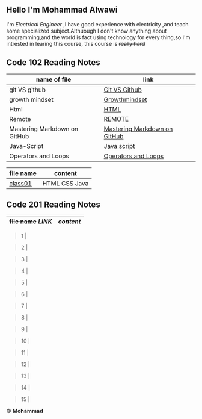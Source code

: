 ## Hello  I'm **Mohammad Alwawi**
I'm _Electrical Engineer_ ,I have good experience with electricity ,and teach some specialized subject.Althuough I don't know anything about programming,and the world is fact using technology for every thing,so I'm intrested in learing this course,
this course is ~~really hard~~

## Code 102 Reading Notes

**name of file**  | **link**
------------  | -------
git VS github  | [Git VS Github](https://mohammadalwawi.github.io/reading-notes/gitVSgithub)
growth mindset |  [Growthmindset](https://mohammadalwawi.github.io/reading-notes/grothmindset)
Html  | [HTML](https://mohammadalwawi.github.io/reading-notes/html)
Remote | [REMOTE](https://mohammadalwawi.github.io/reading-notes/reading-note02b)
Mastering Markdown on GitHub| [Mastering Markdown on GitHub](https://mohammadalwawi.github.io/reading-notes/MasteringMarkdownonGitHub)
Java-Script | [Java script](https://mohammadalwawi.github.io/reading-notes/Java-Script)
Operators and Loops | [Operators and Loops](https://mohammadalwawi.github.io/reading-notes/read05)

**file name** | **content**
-----------|-----------
[class01](https://mohammadalwawi.github.io/reading-notes/class-01)  | HTML CSS Java


## Code **201** Reading Notes
~~**file name**~~ ***LINK***| _content_
 ----------| -------
 
> 1	|    

> 2 |   

> 3 |

> 4	|  

> 5	|   

> 6 |   

> 7 |   

 > 8 |   

> 9 |  

> 10	|   

> 11 |  

> 12 |  

> 13 |   

> 14	|  

> 15 |   

&copy; **Mohammad**
